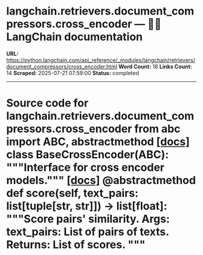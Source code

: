 # langchain.retrievers.document_compressors.cross_encoder — 🦜🔗 LangChain  documentation

**URL:** https://python.langchain.com/api_reference/_modules/langchain/retrievers/document_compressors/cross_encoder.html
**Word Count:** 18
**Links Count:** 14
**Scraped:** 2025-07-21 07:59:00
**Status:** completed

---

# Source code for langchain.retrievers.document\_compressors.cross\_encoder               from abc import ABC, abstractmethod                              [[docs]](https://python.langchain.com/api_reference/langchain/retrievers/langchain.retrievers.document_compressors.cross_encoder.BaseCrossEncoder.html#langchain.retrievers.document_compressors.cross_encoder.BaseCrossEncoder)     class BaseCrossEncoder(ABC):         """Interface for cross encoder models."""                         [[docs]](https://python.langchain.com/api_reference/langchain/retrievers/langchain.retrievers.document_compressors.cross_encoder.BaseCrossEncoder.html#langchain.retrievers.document_compressors.cross_encoder.BaseCrossEncoder.score)         @abstractmethod         def score(self, text_pairs: list[tuple[str, str]]) -> list[float]:             """Score pairs' similarity.                  Args:                 text_pairs: List of pairs of texts.                  Returns:                 List of scores.             """